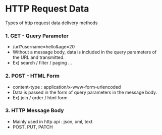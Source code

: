 # HTTP Request Data
Types of http request data delivery methods

### 1. GET - Query Parameter
- /url?username=hello&age=20
- Without a message body, data is included in the query parameters of the URL and transmitted.
- Ex) search / filter / paging ...
### 2. POST - HTML Form
- content-type : application/x-www-form-urlencoded
- Data is passed in the form of query parameters in the message body.
- Ex) join / order / html form
### 3. HTTP Message Body
- Mainly used in http api : json, xml, text
- POST, PUT, PATCH
